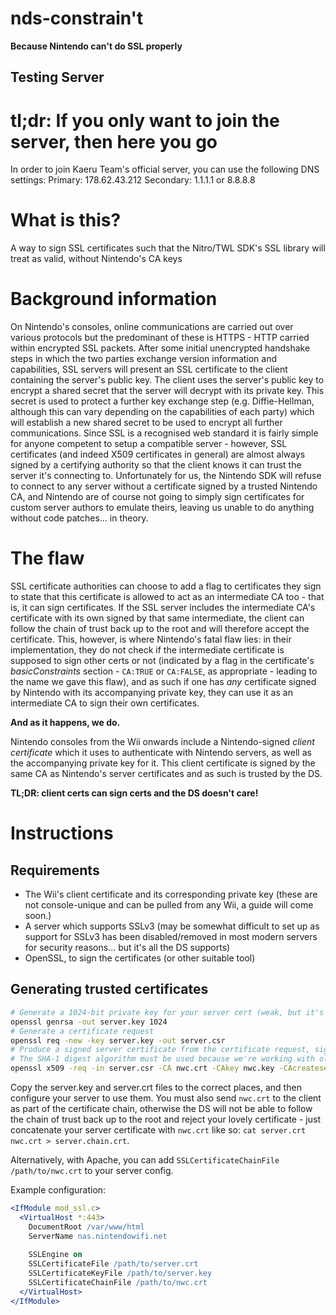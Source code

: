# nds-constrain't
**Because Nintendo can't do SSL properly**

## Testing Server
# tl;dr: If you only want to join the server, then here you go
In order to join Kaeru Team's official server, you can use the following DNS settings:
Primary: 178.62.43.212
Secondary: 1.1.1.1 or 8.8.8.8

# What is this?
A way to sign SSL certificates such that the Nitro/TWL SDK's SSL library will treat as valid, without Nintendo's CA keys

# Background information
On Nintendo's consoles, online communications are carried out over various protocols but the predominant of these is HTTPS - HTTP carried within encrypted SSL packets.
After some initial unencrypted handshake steps in which the two parties exchange version information and capabilities, SSL servers will present an SSL certificate to the client containing the server's public key.
The client uses the server's public key to encrypt a shared secret that the server will decrypt with its private key.  This secret is used to protect a further key exchange step (e.g. Diffie-Hellman, although this can vary depending on the capabilities of each party) which will establish a new shared secret to be used to encrypt all further communications.
Since SSL is a recognised web standard it is fairly simple for anyone competent to setup a compatible server - however, SSL certificates (and indeed X509 certificates in general) are almost always signed by a certifying authority so that the client knows it can trust the server it's connecting to.
Unfortunately for us, the Nintendo SDK will refuse to connect to any server without a certificate signed by a trusted Nintendo CA, and Nintendo are of course not going to simply sign certificates for custom server authors to emulate theirs, leaving us unable to do anything without code patches... in theory.

# The flaw
SSL certificate authorities can choose to add a flag to certificates they sign to state that this certificate is allowed to act as an intermediate CA too - that is, it can sign certificates. If the SSL server includes the intermediate CA's certificate with its own signed by that same intermediate, the client can follow the chain of trust back up to the root and will therefore accept the certificate.
This, however, is where Nintendo's fatal flaw lies: in their implementation, they do not check if the intermediate certificate is supposed to sign other certs or not (indicated by a flag in the certificate's _basicConstraints_ section - `CA:TRUE` or `CA:FALSE`, as appropriate - leading to the name we gave this flaw), and as such if one has _any_ certificate signed by Nintendo with its accompanying private key, they can use it as an intermediate CA to sign their own certificates.

**And as it happens, we do.**

Nintendo consoles from the Wii onwards include a Nintendo-signed _client certificate_ which it uses to authenticate with Nintendo servers, as well as the accompanying private key for it. This client certificate is signed by the same CA as Nintendo's server certificates and as such is trusted by the DS.

**TL;DR: client certs can sign certs and the DS doesn't care!**

# Instructions
## Requirements
- The Wii's client certificate and its corresponding private key (these are not console-unique and can be pulled from any Wii, a guide will come soon.)
- A server which supports SSLv3 (may be somewhat difficult to set up as support for SSLv3 has been disabled/removed in most modern servers for security reasons... but it's all the DS supports)
- OpenSSL, to sign the certificates (or other suitable tool)

## Generating trusted certificates
```bash
# Generate a 1024-bit private key for your server cert (weak, but it's a DS)
openssl genrsa -out server.key 1024
# Generate a certificate request
openssl req -new -key server.key -out server.csr
# Produce a signed server certificate from the certificate request, signed with the Wii's client certificate.
# The SHA-1 digest algorithm must be used because we're working with old tech here, but you can customise the validity period as you see fit. Here, we specify 10 years.
openssl x509 -req -in server.csr -CA nwc.crt -CAkey nwc.key -CAcreateserial -out server.crt -days 3650 -sha1
```

Copy the server.key and server.crt files to the correct places, and then configure your server to use them.
You must also send `nwc.crt` to the client as part of the certificate chain, otherwise the DS will not be able to follow the chain of trust back up to the root and reject your lovely certificate - just concatenate your server certificate with `nwc.crt` like so: `cat server.crt nwc.crt > server.chain.crt`.

Alternatively, with Apache, you can add `SSLCertificateChainFile /path/to/nwc.crt` to your server config.

Example configuration:
```apache
<IfModule mod_ssl.c>
  <VirtualHost *:443>
    DocumentRoot /var/www/html
    ServerName nas.nintendowifi.net
    
    SSLEngine on
    SSLCertificateFile /path/to/server.crt
    SSLCertificateKeyFile /path/to/server.key
    SSLCertificateChainFile /path/to/nwc.crt
  </VirtualHost>
</IfModule>
```
